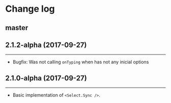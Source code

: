 # Change log

## master

## 2.1.2-alpha (2017-09-27)
-----------------------------
* Bugfix: Was not calling `onTyping` when has not any inicial options

## 2.1.0-alpha (2017-09-27)
-----------------------------
* Basic implementation of `<Select.Sync />`.
